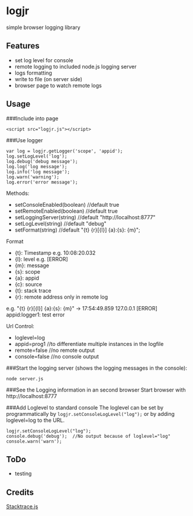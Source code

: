 logjr
=====

simple browser logging library

Features
--------
* set log level for console
* remote logging to included node.js logging server
* logs formatting
* write to file (on server side)
* browser page to watch remote logs

Usage
-----
###Include into page
```
<script src="logjr.js"></script>
```


###Use logger
```
var log = logjr.getLogger('scope', 'appid');  
log.setLogLevel('log');
log.debug('debug message');
log.log('log message');
log.info('log message');
log.warn('warning');
log.error('error message');
```

Methods:
* setConsoleEnabled(boolean)	//default true
* setRemoteEnabled(boolean)	    //default true
* setLoggingServer(string)		//default "http://localhost:8777"
* setLogLevel(string)			//default "debug"
* setFormat(string)				//default "{t} {r}[{l}] {a}:{s}: {m}"; 

Format
* {t}: Timestamp  e.g. 10:08:20.032
* {l}: level  e.g. [ERROR]
* {m}: message
* {s}: scope
* {a}: appid
* {c}: source
* {t}: stack trace
* {r}: remote address only in remote log

e.g. "{t} {r}[{l}] {a}:{s}: {m}" -> 17:54:49.859 127.0.0.1 [ERROR] appid:logger1: test error

Url Control:
* loglevel=log
* appid=prog1		//to differentiate multiple instances in the logfile
* remote=false		//no remote output
* console=false		//no console output


###Start the logging server (shows the logging messages in the console):

```
node server.js
```

###See the Logging information in an second browser
Start browser with http://localhost:8777


###Add Loglevel to standard console
The loglevel can be set by programmatically by ```logjr.setConsoleLogLevel("log");``` or by adding loglevel=log to the URL.
```
logjr.setConsoleLogLevel("log");
console.debug('debug');  //No output because of loglevel="log"
console.warn('warn');
```

ToDo
----
* testing


Credits
-------
[Stacktrace.js](https://github.com/stacktracejs/stacktrace.js)



